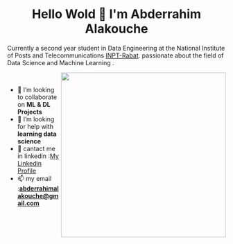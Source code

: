<h1 align="center">Hello Wold 👋 I'm Abderrahim Alakouche</h1>




Currently a second year student in Data Engineering at the National Institute of Posts and Telecommunications [INPT-Rabat](http://www.inpt.ac.ma/#). 
passionate about the field of Data Science and Machine Learning .

<p>
  <img width="380" align='right' src="https://github-readme-stats.vercel.app/api?username=AbderrahimAl&show_icons=true&hide_border=true"></a>
</p>
<br>



- 👯 I’m looking to collaborate on **ML & DL Projects**
- 🤔 I’m looking for help with **learning data science**
- 💬 cantact me in linkedin :[My Linkedin Profile](https://www.linkedin.com/in/abderrahim-alakouche-66470118b/)
- 📫 my email :**abderrahimalakouche@gmail.com**


